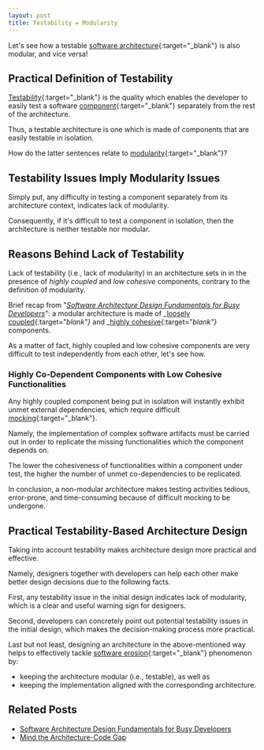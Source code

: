 ```yaml
---
layout: post
title: Testability = Modularity
---
```


Let's see how a testable [software architecture][1]{:target="_blank"} is also modular, and vice versa!

## Practical Definition of Testability

[Testability][2]{:target="_blank"} is the quality which enables the developer to easily test a software [component][3]{:target="_blank"} separately from the rest of the architecture.

Thus, a testable architecture is one which is made of components that are easily testable in isolation.

How do the latter sentences relate to [modularity][4]{:target="_blank"}?

## Testability Issues Imply Modularity Issues

Simply put, any difficulty in testing a component separately from its architecture context, indicates lack of modularity.

Consequently, if it's difficult to test a component in isolation, then the architecture is neither testable nor modular.

## Reasons Behind Lack of Testability

Lack of testability (i.e., lack of modularity) in an architecture sets in in the presence of _highly coupled_ and _low cohesive_ components, contrary to the definition of modularity.

Brief recap from "_[Software Architecture Design Fundamentals for Busy Developers][5]_": a modular architecture is made of _[loosely coupled][6]{:target="_blank"}_ and _[highly cohesive][7]{:target="_blank"}_ components.

As a matter of fact, highly coupled and low cohesive components are very difficult to test independently from each other, let's see how.

### Highly Co-Dependent Components with Low Cohesive Functionalities

Any highly coupled component being put in isolation will instantly exhibit unmet external dependencies, which require difficult [mocking][8]{:target="_blank"}.

Namely, the implementation of complex software artifacts must be carried out in order to replicate the missing functionalities which the component depends on.

The lower the cohesiveness of functionalities within a component under test, the higher the number of unmet co-dependencies to be replicated.

In conclusion, a non-modular architecture makes testing activities tedious, error-prone, and time-consuming because of difficult mocking to be undergone.

## Practical Testability-Based Architecture Design

Taking into account testability makes architecture design more practical and effective.

Namely, designers together with developers can help each other make better design decisions due to the following facts.

First, any testability issue in the initial design indicates lack of modularity, which is a clear and useful warning sign for designers.

Second, developers can concretely point out potential testability issues in the initial design, which makes the decision-making process more practical.

Last but not least, designing an architecture in the above-mentioned way helps to effectively tackle [software erosion][9]{:target="_blank"} phenomenon by:

* keeping the architecture modular (i.e., testable), as well as
* keeping the implementation aligned with the corresponding architecture.

## Related Posts

* [Software Architecture Design Fundamentals for Busy Developers][5]
* [Mind the Architecture-Code Gap][10]

[1]: https://en.wikipedia.org/wiki/Software_architecture
[2]: https://en.wikipedia.org/wiki/Software_testability
[3]: https://en.wikipedia.org/wiki/Component-based_software_engineering#Definition_and_characteristics_of_components
[4]: https://en.wikipedia.org/wiki/Modular_programming
[5]: https://massimo-nazaria.github.io/blog/2019/09/05/software-architecture-design-for-busy-developers.html
[6]: https://en.wikipedia.org/wiki/Loose_coupling
[7]: https://en.wikipedia.org/wiki/Cohesion_(computer_science)#High_cohesion
[8]: https://en.wikipedia.org/wiki/Mock_object
[9]: https://en.wikipedia.org/wiki/Software_architecture#Software_architecture_erosion
[10]: https://massimo-nazaria.github.io/blog/2019/03/13/mind-the-architecture-code-gap.html
